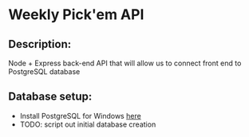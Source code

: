 # Weekly Pick'em API

## Description:

Node + Express back-end API that will allow us to connect front end to PostgreSQL database

## Database setup:

- Install PostgreSQL for Windows [here](https://www.postgresql.org/download/windows/)
- TODO: script out initial database creation
